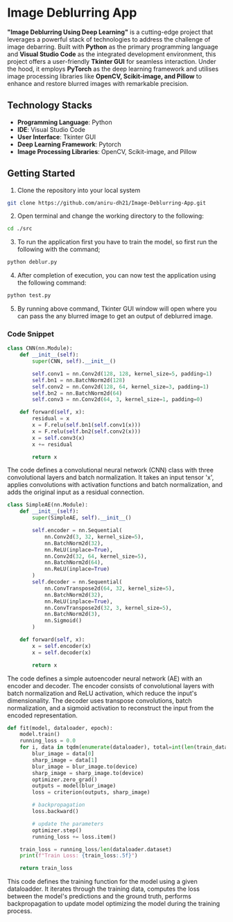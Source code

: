 # Image Deblurring App
**"Image Deblurring Using Deep Learning"** is a cutting-edge project that leverages a powerful stack of technologies to address the challenge of image debarring. Built with **Python** as the primary programming language and **Visual Studio Code** as the integrated development environment, this project offers a user-friendly **Tkinter GUI** for seamless interaction. Under the hood, it employs **PyTorch** as the deep learning framework and utilises image processing libraries like **OpenCV, Scikit-image, and Pillow** to enhance and restore blurred images with remarkable precision.

## Technology Stacks
- **Programming Language**: Python
- **IDE**: Visual Studio Code
- **User Interface**: Tkinter GUI
- **Deep Learning Framework**: Pytorch
- **Image Processing Libraries**: OpenCV, Scikit-image, and Pillow

## Getting Started
1. Clone the repository into your local system
```bash
git clone https://github.com/aniru-dh21/Image-Deblurring-App.git
```
2. Open terminal and change the working directory to the following:
```bash
cd ./src 
```
3. To run the application first you have to train the model, so first run the following with the command;
```py
python deblur.py
```
4. After completion of execution, you can now test the application using the following command:
```py
python test.py
```
5. By running above command, Tkinter GUI window will open where you can pass the any blurred image to get an output of deblurred image.

### Code Snippet
```py
class CNN(nn.Module):
    def __init__(self):
        super(CNN, self).__init__()

        self.conv1 = nn.Conv2d(128, 128, kernel_size=5, padding=1)
        self.bn1 = nn.BatchNorm2d(128)
        self.conv2 = nn.Conv2d(128, 64, kernel_size=3, padding=1)
        self.bn2 = nn.BatchNorm2d(64)
        self.conv3 = nn.Conv2d(64, 3, kernel_size=1, padding=0)

    def forward(self, x):
        residual = x
        x = F.relu(self.bn1(self.conv1(x)))
        x = F.relu(self.bn2(self.conv2(x)))
        x = self.conv3(x)
        x += residual

        return x
```
The code defines a convolutional neural network (CNN) class with three convolutional layers and batch normalization. It takes an input tensor 'x', applies convolutions with activation functions and batch normalization, and adds the original input as a residual connection.
```py
class SimpleAE(nn.Module):
    def __init__(self):
        super(SimpleAE, self).__init__()

        self.encoder = nn.Sequential(
            nn.Conv2d(3, 32, kernel_size=5),
            nn.BatchNorm2d(32),
            nn.ReLU(inplace=True),
            nn.Conv2d(32, 64, kernel_size=5),
            nn.BatchNorm2d(64),
            nn.ReLU(inplace=True)
        )
        self.decoder = nn.Sequential(
            nn.ConvTranspose2d(64, 32, kernel_size=5),
            nn.BatchNorm2d(32),
            nn.ReLU(inplace=True),
            nn.ConvTranspose2d(32, 3, kernel_size=5),
            nn.BatchNorm2d(3),
            nn.Sigmoid()
        )

    def forward(self, x):
        x = self.encoder(x)
        x = self.decoder(x)

        return x
```
The code defines a simple autoencoder neural network (AE) with an encoder and decoder. The encoder consists of convolutional layers with batch normalization and ReLU activation, which reduce the input's dimensionality. The decoder uses transpose convolutions, batch normalization, and a sigmoid activation to reconstruct the input from the encoded representation.
```py
def fit(model, dataloader, epoch):
    model.train()
    running_loss = 0.0
    for i, data in tqdm(enumerate(dataloader), total=int(len(train_data)/dataloader.batch_size)):
        blur_image = data[0]
        sharp_image = data[1]
        blur_image = blur_image.to(device)
        sharp_image = sharp_image.to(device)
        optimizer.zero_grad()
        outputs = model(blur_image)
        loss = criterion(outputs, sharp_image)

        # backpropagation
        loss.backward()

        # update the parameters
        optimizer.step()
        running_loss += loss.item()

    train_loss = running_loss/len(dataloader.dataset)
    print(f"Train Loss: {train_loss:.5f}")

    return train_loss
```
This code defines the training function for the model using a given dataloadder. It iterates through the training data, computes the loss between the model's predictions and the ground truth, performs backpropagation to update model optimizing the model during the training process.

